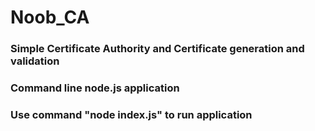 # Noob_CA
### Simple Certificate Authority and Certificate generation and validation
### Command line node.js application
### Use command "node index.js" to run application

